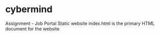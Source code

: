 # cybermind
 Assignment - Job Portal Static website
index.html is the primary HTML document for the website
